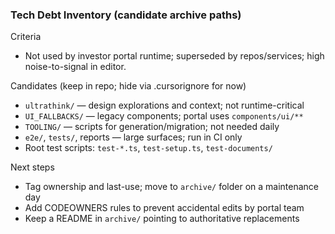 ### Tech Debt Inventory (candidate archive paths)

Criteria

- Not used by investor portal runtime; superseded by repos/services; high noise-to-signal in editor.

Candidates (keep in repo; hide via .cursorignore for now)

- `ultrathink/` — design explorations and context; not runtime-critical
- `UI_FALLBACKS/` — legacy components; portal uses `components/ui/**`
- `TOOLING/` — scripts for generation/migration; not needed daily
- `e2e/`, `tests/`, reports — large surfaces; run in CI only
- Root test scripts: `test-*.ts`, `test-setup.ts`, `test-documents/`

Next steps

- Tag ownership and last-use; move to `archive/` folder on a maintenance day
- Add CODEOWNERS rules to prevent accidental edits by portal team
- Keep a README in `archive/` pointing to authoritative replacements
